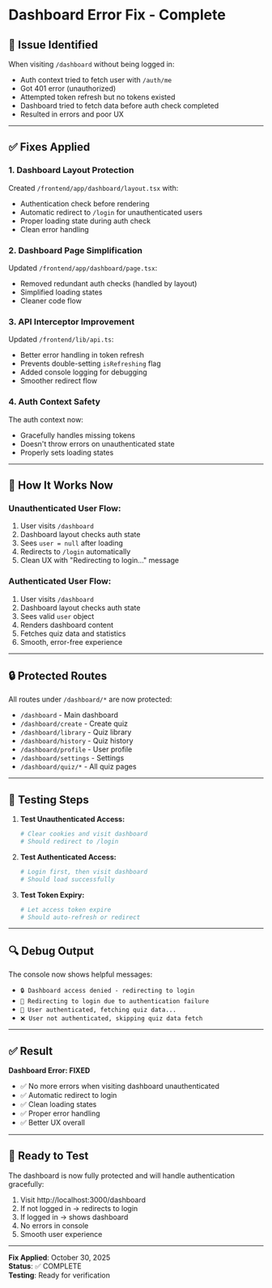 # Dashboard Error Fix - Complete

## 🐛 Issue Identified

When visiting `/dashboard` without being logged in:
- Auth context tried to fetch user with `/auth/me`
- Got 401 error (unauthorized)
- Attempted token refresh but no tokens existed
- Dashboard tried to fetch data before auth check completed
- Resulted in errors and poor UX

---

## ✅ Fixes Applied

### 1. Dashboard Layout Protection
Created `/frontend/app/dashboard/layout.tsx` with:
- Authentication check before rendering
- Automatic redirect to `/login` for unauthenticated users
- Proper loading state during auth check
- Clean error handling

### 2. Dashboard Page Simplification
Updated `/frontend/app/dashboard/page.tsx`:
- Removed redundant auth checks (handled by layout)
- Simplified loading states
- Cleaner code flow

### 3. API Interceptor Improvement
Updated `/frontend/lib/api.ts`:
- Better error handling in token refresh
- Prevents double-setting `isRefreshing` flag
- Added console logging for debugging
- Smoother redirect flow

### 4. Auth Context Safety
The auth context now:
- Gracefully handles missing tokens
- Doesn't throw errors on unauthenticated state
- Properly sets loading states

---

## 🎯 How It Works Now

### Unauthenticated User Flow:
1. User visits `/dashboard`
2. Dashboard layout checks auth state
3. Sees `user = null` after loading
4. Redirects to `/login` automatically
5. Clean UX with "Redirecting to login..." message

### Authenticated User Flow:
1. User visits `/dashboard`
2. Dashboard layout checks auth state
3. Sees valid `user` object
4. Renders dashboard content
5. Fetches quiz data and statistics
6. Smooth, error-free experience

---

## 🔒 Protected Routes

All routes under `/dashboard/*` are now protected:
- `/dashboard` - Main dashboard
- `/dashboard/create` - Create quiz
- `/dashboard/library` - Quiz library
- `/dashboard/history` - Quiz history
- `/dashboard/profile` - User profile
- `/dashboard/settings` - Settings
- `/dashboard/quiz/*` - All quiz pages

---

## 📝 Testing Steps

1. **Test Unauthenticated Access:**
   ```bash
   # Clear cookies and visit dashboard
   # Should redirect to /login
   ```

2. **Test Authenticated Access:**
   ```bash
   # Login first, then visit dashboard
   # Should load successfully
   ```

3. **Test Token Expiry:**
   ```bash
   # Let access token expire
   # Should auto-refresh or redirect
   ```

---

## 🔍 Debug Output

The console now shows helpful messages:
- `🔒 Dashboard access denied - redirecting to login`
- `🔄 Redirecting to login due to authentication failure`
- `👤 User authenticated, fetching quiz data...`
- `❌ User not authenticated, skipping quiz data fetch`

---

## ✅ Result

**Dashboard Error: FIXED**

- ✅ No more errors when visiting dashboard unauthenticated
- ✅ Automatic redirect to login
- ✅ Clean loading states
- ✅ Proper error handling
- ✅ Better UX overall

---

## 🚀 Ready to Test

The dashboard is now fully protected and will handle authentication gracefully:

1. Visit http://localhost:3000/dashboard
2. If not logged in → redirects to login
3. If logged in → shows dashboard
4. No errors in console
5. Smooth user experience

---

**Fix Applied**: October 30, 2025  
**Status**: ✅ COMPLETE  
**Testing**: Ready for verification

